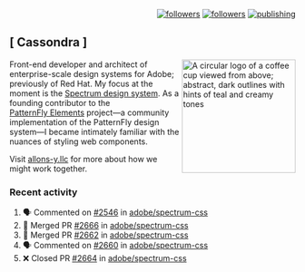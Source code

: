 <p align="right"><a rel="me" href="https://front-end.social/@castastrophe">
    <img alt="followers" title="Follow me on Mastodon" src="https://img.shields.io/mastodon/follow/109297102751309835?domain=https%3A%2F%2Ffront-end.social&label=Follow&logo=mastodon&logoColor=white&style=for-the-badge&labelColor=008080&color=006969"/></a>
  <a href="https://codepen.io/castastrophe/">
    <img alt="followers" title="Follow me on CodePen" src="https://img.shields.io/badge/23-1?color=640464&labelColor=7c007c&style=for-the-badge&logo=codepen&label=Follow"/></a>
<a href="https://castastrophe.medium.com/">
    <img alt="publishing" title="View articles on Medium" src="https://img.shields.io/badge/107-1?color=666&labelColor=444&label=subscribe&logo=medium&logoColor=white&style=for-the-badge"/></a>
</p>

## [&nbsp;Cassondra&nbsp;]

<img align="right" src="https://github-production-user-asset-6210df.s3.amazonaws.com/1840295/253016758-ba468774-1cd3-42c2-8f43-947b5eeb5edf.png" height="200" alt="A circular logo of a coffee cup viewed from above; abstract, dark outlines with hints of teal and creamy tones">

Front-end developer and architect of enterprise-scale design systems for Adobe; previously of Red Hat. My focus at the moment is the [Spectrum design system](https://github.com/adobe/spectrum-css). As a founding contributor to the [PatternFly&nbsp;Elements](https://github.com/patternfly/patternfly-elements) project&mdash;a community implementation of the PatternFly design system&mdash;I became intimately familiar with the nuances of styling web components.

Visit [allons-y.llc](http://allons-y.llc/) for more about how we might work together.

### Recent activity

<!--START_SECTION:activity-->
1. 🗣 Commented on [#2546](https://github.com/adobe/spectrum-css/pull/2546#issuecomment-2057697521) in [adobe/spectrum-css](https://github.com/adobe/spectrum-css)
2. 🎉 Merged PR [#2666](https://github.com/adobe/spectrum-css/pull/2666) in [adobe/spectrum-css](https://github.com/adobe/spectrum-css)
3. 🎉 Merged PR [#2662](https://github.com/adobe/spectrum-css/pull/2662) in [adobe/spectrum-css](https://github.com/adobe/spectrum-css)
4. 🗣 Commented on [#2660](https://github.com/adobe/spectrum-css/pull/2660#issuecomment-2057417679) in [adobe/spectrum-css](https://github.com/adobe/spectrum-css)
5. ❌ Closed PR [#2664](https://github.com/adobe/spectrum-css/pull/2664) in [adobe/spectrum-css](https://github.com/adobe/spectrum-css)
<!--END_SECTION:activity-->
